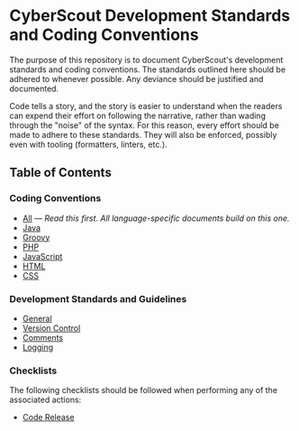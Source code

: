 # CyberScout Development Standards and Coding Conventions

The purpose of this repository is to document CyberScout's development standards
and coding conventions. The standards outlined here should be adhered to
whenever possible. Any deviance should be justified and documented.

Code tells a story, and the story is easier to understand when the readers can
expend their effort on following the narrative, rather than wading through the
"noise" of the syntax. For this reason, every effort should be made to adhere to
these standards. They will also be enforced, possibly even with tooling
(formatters, linters, etc.).

## Table of Contents

### Coding Conventions

* [All](All.md) &mdash; *Read this first. All language-specific documents build
  on this one.*
* [Java](Java.md)
* [Groovy](Groovy.md)
* [PHP](PHP.md)
* [JavaScript](JavaScript.md)
* [HTML](HTML.md)
* [CSS](CSS.md)

### Development Standards and Guidelines

* [General](General.md)
* [Version Control](VersionControl.md)
* [Comments](Comments.md)
* [Logging](Logging.md)

### Checklists

The following checklists should be followed when performing any of the
associated actions:

* [Code Release](ReleaseChecklist.md)

